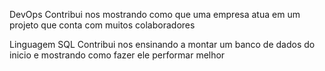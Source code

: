 DevOps
Contribui nos mostrando como que uma empresa atua em um projeto que conta com muitos colaboradores

Linguagem SQL
Contribui nos ensinando a montar um banco de dados do inicio e mostrando como fazer ele performar melhor
